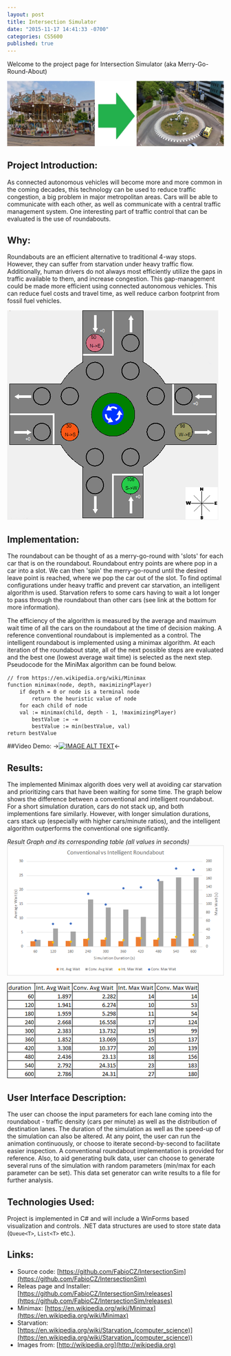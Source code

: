 ```yaml
---
layout: post
title: Intersection Simulator
date: "2015-11-17 14:41:33 -0700"
categories: CS5600
published: true
---
```




Welcome to the project page for Intersection Simulator (aka Merry-Go-Round-About)

![Merry-go-round]({{site.baseurl}}/../images/merryGo.jpg)

## Project Introduction:

As connected autonomous vehicles will become more and more common in the coming decades, this technology can be used to reduce traffic congestion, a big problem in major metropolitan areas.  Cars will be able to communicate with each other, as well as communicate with a central traffic management system. One interesting part of traffic control that can be evaluated is the use of roundabouts.

## Why:
Roundabouts are an efficient alternative to traditional 4-way stops. However, they can suffer from starvation under heavy traffic flow. Additionally, human drivers do not always most efficiently utilize the gaps in traffic available to them, and increase congestion. This gap-management could be made more efficient using connected autonomous vehicles. This can reduce fuel costs and travel time, as well reduce carbon footprint from fossil fuel vehicles.


![Diagram]({{site.baseurl}}/../images/roundaboutdiagram.PNG)

## Implementation:
The roundabout can be thought of as a merry-go-round with 'slots' for each car that is on the roundabout. Roundabout entry points are where pop in a car into a slot. We can then 'spin' the merry-go-round until the desired leave point is reached, where we pop the car out of the slot. To find optimal configurations under heavy traffic and prevent car starvation, an intelligent algorithm is used. Starvation refers to some cars having to wait a lot longer to pass through the roundabout than other cars (see link at the bottom for more information).

The efficiency of the algorithm is measured by the average and maximum wait time of all the cars on the roundabout at the time of decision making. A reference conventional roundabout is implemented as a control. The intelligent roundabout is implemented using a minimax algorithm. At each iteration of the roundabout state, all of the next possible steps are evaluated and the best one (lowest average wait time) is selected as the next step. Pseudocode for the MiniMax algorithm can be found below.



    // from https://en.wikipedia.org/wiki/Minimax
    function minimax(node, depth, maximizingPlayer)
        if depth = 0 or node is a terminal node
            return the heuristic value of node
        for each child of node
        val := minimax(child, depth - 1, !maximizingPlayer)
            bestValue := -∞
            bestValue := min(bestValue, val)
    return bestValue


##Video Demo:
->[![IMAGE ALT TEXT](http://img.youtube.com/vi/uild35AoGqg/0.jpg)](http://www.youtube.com/watch?v=uild35AoGqg "Video Title")<-

## Results:
The implemented Minimax algorith does very well at avoiding car starvation and prioritizing cars that have been waiting for some time. The graph below shows the difference between a conventional and intelligent roundabout. For a short simulation duration, cars do not stack up, and both implementions fare similarly. However, with longer simulation durations, cars stack up (especially with higher cars/minute ratios), and the intelligent algorithm outperforms the conventional one significantly.

*Result Graph  and its corresponding table (all values in seconds)*
<span style="margin: auto">
![Diagram]({{site.baseurl}}/../images/graph.png)

![Table]({{site.baseurl}}/../images/table.png)
</span>

## User Interface Description:
The user can choose the input parameters for each lane coming into the roundabout - traffic density (cars per minute) as well as the distribution of destination lanes. The duration of the simulation as well as the speed-up of the simulation can also be altered. At any point, the user can run the animation continuously, or choose to iterate second-by-second to facilitate easier inspection. A conventional roundabout implementation is provided for reference. Also, to aid generating bulk data, user can choose to generate several runs of the simulation with random parameters (min/max for each parameter can be set). This data set generator can write results to a file for further analysis.

## Technologies Used:
Project is implemented in C# and will include a WinForms based visualization and controls. .NET data structures are used to store state data (`Queue<T>`, `List<T>` etc.).

## Links:
* Source code: [https://github.com/FabioCZ/IntersectionSim](https://github.com/FabioCZ/IntersectionSim)
* Releas page and Installer: [https://github.com/FabioCZ/IntersectionSim/releases](https://github.com/FabioCZ/IntersectionSim/releases)
* Minimax: [https://en.wikipedia.org/wiki/Minimax](https://en.wikipedia.org/wiki/Minimax)
* Starvation: [https://en.wikipedia.org/wiki/Starvation_(computer_science)](https://en.wikipedia.org/wiki/Starvation_(computer_science))
* Images from: [http://wikipedia.org](http://wikipedia.org)
